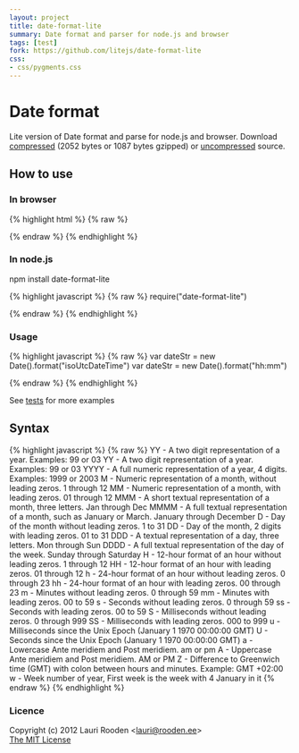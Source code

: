 ```yaml
---
layout: project
title: date-format-lite
summary: Date format and parser for node.js and browser
tags: [test]
fork: https://github.com/litejs/date-format-lite
css:
- css/pygments.css
---
```


[1]: https://raw.github.com/litejs/date-format-lite/master/date-format-lite.js
[2]: https://raw.github.com/litejs/date-format-lite/master/date-format-lite.min.js
[3]: https://raw.github.com/litejs/date-format-lite/master/test/run.js "test/run.js"


Date format
===========

Lite version of Date format and parse for node.js and browser.
Download [compressed][2] 
(2052 bytes or 1087 bytes gzipped)
or [uncompressed][1] source.



## How to use

### In browser

{% highlight html %}
{% raw %}
<script src=date-format-lite.js></script>
{% endraw %}
{% endhighlight %}

### In node.js

npm install date-format-lite

{% highlight javascript %}
{% raw %}
require("date-format-lite")

{% endraw %}
{% endhighlight %}

### Usage

{% highlight javascript %}
{% raw %}
var dateStr = new Date().format("isoUtcDateTime")
var dateStr = new Date().format("hh:mm")

{% endraw %}
{% endhighlight %}

See [tests][3] for more examples

## Syntax

{% highlight javascript %}
{% raw %}
YY    - A two digit representation of a year. Examples: 99 or 03
YY    - A two digit representation of a year. Examples: 99 or 03
YYYY  - A full numeric representation of a year, 4 digits. Examples: 1999 or 2003
M     - Numeric representation of a month, without leading zeros. 1 through 12
MM    - Numeric representation of a month, with leading zeros. 01 through 12
MMM   - A short textual representation of a month, three letters. Jan through Dec
MMMM  - A full textual representation of a month, such as January or March. January through December
D     - Day of the month without leading zeros. 1 to 31
DD    - Day of the month, 2 digits with leading zeros. 01 to 31
DDD   - A textual representation of a day, three letters. Mon through Sun
DDDD  - A full textual representation of the day of the week. Sunday through Saturday
H     - 12-hour format of an hour without leading zeros. 1 through 12
HH    - 12-hour format of an hour with leading zeros. 01 through 12
h     - 24-hour format of an hour without leading zeros. 0 through 23
hh    - 24-hour format of an hour with leading zeros. 00 through 23
m     - Minutes without leading zeros. 0 through 59
mm    - Minutes with leading zeros. 00 to 59
s     - Seconds without leading zeros. 0 through 59
ss    - Seconds with leading zeros. 00 to 59
S     - Milliseconds without leading zeros. 0 through 999
SS    - Milliseconds with leading zeros. 000 to 999
u     - Milliseconds since the Unix Epoch (January 1 1970 00:00:00 GMT)
U     - Seconds since the Unix Epoch (January 1 1970 00:00:00 GMT)
a     - Lowercase Ante meridiem and Post meridiem. am or pm
A     - Uppercase Ante meridiem and Post meridiem. AM or PM
Z     - Difference to Greenwich time (GMT) with colon between hours and minutes. Example: GMT +02:00
w     - Week number of year, First week is the week with 4 January in it
{% endraw %}
{% endhighlight %}

### Licence

Copyright (c) 2012 Lauri Rooden &lt;lauri@rooden.ee&gt;  
[The MIT License](http://lauri.rooden.ee/mit-license.txt)


